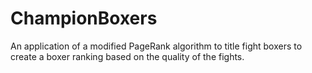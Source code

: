 # ChampionBoxers
An application of a modified PageRank algorithm to title fight boxers to create a boxer ranking based on the quality of the fights.

